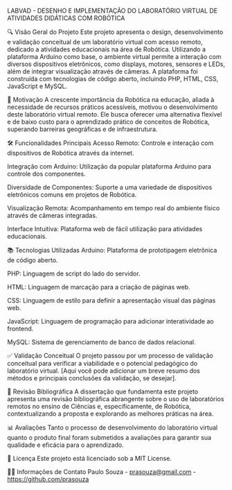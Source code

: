 LABVAD - DESENHO E IMPLEMENTAÇÃO DO LABORATÓRIO VIRTUAL DE ATIVIDADES DIDÁTICAS COM ROBÓTICA

🔍 Visão Geral do Projeto
Este projeto apresenta o design, desenvolvimento e validação conceitual de um laboratório virtual com acesso remoto, dedicado a atividades educacionais na área de Robótica. Utilizando a plataforma Arduino como base, o ambiente virtual permite a interação com diversos dispositivos eletrônicos, como displays, motores, sensores e LEDs, além de integrar visualização através de câmeras. A plataforma foi construída com tecnologias de código aberto, incluindo PHP, HTML, CSS, JavaScript e MySQL.

🎯 Motivação
A crescente importância da Robótica na educação, aliada à necessidade de recursos práticos acessíveis, motivou o desenvolvimento deste laboratório virtual remoto. Ele busca oferecer uma alternativa flexível e de baixo custo para o aprendizado prático de conceitos de Robótica, superando barreiras geográficas e de infraestrutura.

🛠️ Funcionalidades Principais
Acesso Remoto: Controle e interação com dispositivos de Robótica através da internet.

Integração com Arduino: Utilização da popular plataforma Arduino para controle dos componentes.

Diversidade de Componentes: Suporte a uma variedade de dispositivos eletrônicos comuns em projetos de Robótica.

Visualização Remota: Acompanhamento em tempo real do ambiente físico através de câmeras integradas.

Interface Intuitiva: Plataforma web de fácil utilização para atividades educacionais.

📚 Tecnologias Utilizadas
Arduino: Plataforma de prototipagem eletrônica de código aberto.

PHP: Linguagem de script do lado do servidor.

HTML: Linguagem de marcação para a criação de páginas web.

CSS: Linguagem de estilo para definir a apresentação visual das páginas web.

JavaScript: Linguagem de programação para adicionar interatividade ao frontend.

MySQL: Sistema de gerenciamento de banco de dados relacional.

✅ Validação Conceitual
O projeto passou por um processo de validação conceitual para verificar a viabilidade e o potencial pedagógico do laboratório virtual. [Aqui você pode adicionar um breve resumo dos métodos e principais conclusões da validação, se desejar].

📖 Revisão Bibliográfica
A dissertação que fundamenta este projeto apresenta uma revisão bibliográfica abrangente sobre o uso de laboratórios remotos no ensino de Ciências e, especificamente, de Robótica, contextualizando a proposta e explorando as melhores práticas na área.

📊 Avaliações
Tanto o processo de desenvolvimento do laboratório virtual quanto o produto final foram submetidos a avaliações para garantir sua qualidade e eficácia para o aprendizado.

📝 Licença
Este projeto está licenciado sob a MIT License.

👨‍💻 Informações de Contato
Paulo Souza - prasouza@gmail.com - https://github.com/prasouza
